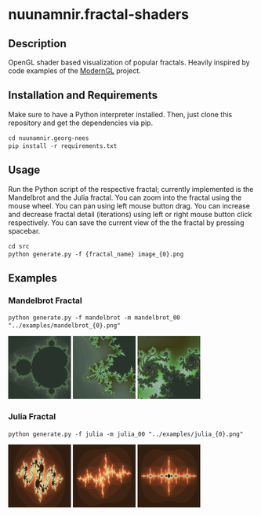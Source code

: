 # nuunamnir.fractal-shaders
## Description
OpenGL shader based visualization of popular fractals. Heavily inspired by code examples of the [ModernGL](https://github.com/moderngl/moderngl) project.
## Installation and Requirements
Make sure to have a Python interpreter installed. Then, just clone this repository and get the dependencies via pip.
```
cd nuunamnir.georg-nees
pip install -r requirements.txt
```
## Usage
Run the Python script of the respective fractal; currently implemented is the Mandelbrot and the Julia fractal.
You can zoom into the fractal using the mouse wheel.
You can pan using left mouse button drag.
You can increase and decrease fractal detail (iterations) using left or right mouse button click respectively.
You can save the current view of the the fractal by pressing spacebar.
```
cd src
python generate.py -f {fractal_name} image_{0}.png
```
## Examples
### Mandelbrot Fractal
```
python generate.py -f mandelbrot -m mandelbrot_00 "../examples/mandelbrot_{0}.png"
```
![Mandelbrot fractal example](examples/mandelbrot_00.png)
![Mandelbrot fractal example](examples/mandelbrot_01.png)
![Mandelbrot fractal example](examples/mandelbrot_02.png)
### Julia Fractal
```
python generate.py -f julia -m julia_00 "../examples/julia_{0}.png"
```
![Julia fractal example](examples/julia_00.png)
![Julia fractal example](examples/julia_01.png)
![Julia fractal example](examples/julia_02.png)
